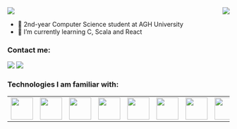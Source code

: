 
<img align="right" src="https://github-readme-stats.vercel.app/api?username=krzyswys&show_icons=true&theme=tokyonight"/>
<img src="https://github-readme-stats.vercel.app/api/top-langs?username=krzyswys&&hide=css,scss,jupyter%20notebook,html&theme=tokyonight&layout=compact&langs_count=8"/>


- 🔭 2nd-year Computer Science student at AGH University
- 🌱 I’m currently learning C, Scala and React 

<h3>Contact me: </h3>

[![](https://img.shields.io/badge/linkedin-%230077B5.svg?style=for-the-badge&logo=linkedin)](https://www.linkedin.com/in/krzysztof-wysocki-38b049247/)
![](https://img.shields.io/badge/krzyswys3@gmail.com-%230077B5.svg?style=for-the-badge&logo=gmail)
 
<h3>Technologies I am familiar with: </h3>
<table>
    <tbody>
        <tr>
            <td> <img height="50" src="https://www.vectorlogo.zone/logos/java/java-icon.svg"/></td>
            <td> <img height="50" src="https://www.vectorlogo.zone/logos/python/python-icon.svg" /> </td>
            <td> <img height="50" src="https://www.vectorlogo.zone/logos/jupyter/jupyter-icon.svg"/></td>
            <td> <img height="50" src="https://www.vectorlogo.zone/logos/javascript/javascript-icon.svg"/></td>
            <td> <img height="50" src="https://www.vectorlogo.zone/logos/w3_html5/w3_html5-icon.svg"/></td>
            <td> <img height="50" src="https://www.vectorlogo.zone/logos/w3_css/w3_css-icon.svg"/></td>
            <td> <img height="50" src="https://www.vectorlogo.zone/logos/angular/angular-icon.svg"/></td>
            <td> <img height="50" src="https://www.vectorlogo.zone/logos/mysql/mysql-icon.svg"/></td>
            <td> <img height="50" src="https://www.vectorlogo.zone/logos/arduino/arduino-icon.svg"/></td> 
            <td> <img height="50" src="https://www.vectorlogo.zone/logos/typescriptlang/typescriptlang-icon.svg"/></td> 
            <td> <img height="50" src="https://www.vectorlogo.zone/logos/figma/figma-icon.svg"/></td>
        </tr>
    </tbody>
</table>


